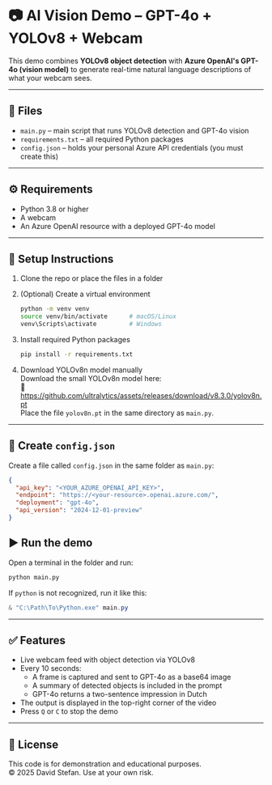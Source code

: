 # 📷 AI Vision Demo – GPT-4o + YOLOv8 + Webcam

This demo combines **YOLOv8 object detection** with **Azure OpenAI's GPT-4o (vision model)** to generate real-time natural language descriptions of what your webcam sees.

---

## 📁 Files

- `main.py` – main script that runs YOLOv8 detection and GPT-4o vision
- `requirements.txt` – all required Python packages
- `config.json` – holds your personal Azure API credentials (you must create this)

---

## ⚙️ Requirements

- Python 3.8 or higher
- A webcam
- An Azure OpenAI resource with a deployed GPT-4o model

---

## 🔧 Setup Instructions

1. Clone the repo or place the files in a folder

2. (Optional) Create a virtual environment
   ```bash
   python -m venv venv
   source venv/bin/activate      # macOS/Linux
   venv\Scripts\activate         # Windows
   ```

3. Install required Python packages
   ```bash
   pip install -r requirements.txt
   ```

4. Download YOLOv8n model manually  
   Download the small YOLOv8n model here:  
   🔗 https://github.com/ultralytics/assets/releases/download/v8.3.0/yolov8n.pt  
   Place the file `yolov8n.pt` in the same directory as `main.py`.

---

## 🔐 Create `config.json`

Create a file called `config.json` in the same folder as `main.py`:

```json
{
  "api_key": "<YOUR_AZURE_OPENAI_API_KEY>",
  "endpoint": "https://<your-resource>.openai.azure.com/",
  "deployment": "gpt-4o",
  "api_version": "2024-12-01-preview"
}
```

## ▶️ Run the demo

Open a terminal in the folder and run:

```bash
python main.py
```

If `python` is not recognized, run it like this:

```powershell
& "C:\Path\To\Python.exe" main.py
```

---

## ✅ Features

- Live webcam feed with object detection via YOLOv8
- Every 10 seconds:
  - A frame is captured and sent to GPT-4o as a base64 image
  - A summary of detected objects is included in the prompt
  - GPT-4o returns a two-sentence impression in Dutch
- The output is displayed in the top-right corner of the video
- Press `Q` or `C` to stop the demo

---

## 📜 License

This code is for demonstration and educational purposes.  
© 2025 David Stefan. Use at your own risk.
